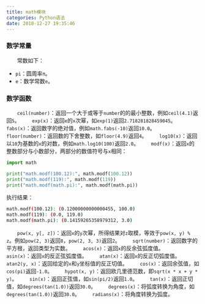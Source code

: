```yaml
---
title: math模块
categories: Python语法
date: 2018-12-27 19:35:46
---
```

### 数学常量

&emsp;&emsp;常数如下：<!--more-->

- `pi`：圆周率`π`。
- `e`：数学常数`e`。

### 数学函数

&emsp;&emsp;`ceil(number)`：返回一个大于或等于`number`的的最小整数，例如`ceil(4.1)`返回`5`。
&emsp;&emsp;`exp(x)`：返回`e`的`x`次幂，如`exp(1)`返回`2.718281828459045`。
&emsp;&emsp;`fabs(x)`：返回数字的绝对值，例如`math.fabs(-10)`返回`10.0`。
&emsp;&emsp;`floor(number)`：返回数的下舍整数，如`floor(4.9)`返回`4`。
&emsp;&emsp;`log10(x)`：返回以`10`为基数的`x`的对数，例如`math.log10(100)`返回`2.0`。
&emsp;&emsp;`modf(x)`：返回`x`的整数部分与小数部分，两部分的数值符号与`x`相同：

``` python
import math

print("math.modf(100.12):", math.modf(100.12))
print("math.modf(119):", math.modf(119))
print("math.modf(math.pi):", math.modf(math.pi))
```

执行结果：

``` bash
math.modf(100.12): (0.12000000000000455, 100.0)
math.modf(119): (0.0, 119.0)
math.modf(math.pi): (0.14159265358979312, 3.0)
```

&emsp;&emsp;`pow(x, y[, z])`：返回`x`的`y`次幂，所得结果对`z`取模，等效于`pow(x, y) % z`。例如`pow(2, 3)`返回`8`，`pow(2, 3, 3)`返回`2`。
&emsp;&emsp;`sqrt(number)`：返回数字的平方根，返回类型为实数。
&emsp;&emsp;`acos(x)`：返回`x`的反余弦弧度值。
&emsp;&emsp;`asin(x)`：返回`x`的反正弦弧度值。
&emsp;&emsp;`atan(x)`：返回`x`的反正切弧度值。
&emsp;&emsp;`atan2(y, x)`：返回给定的`x`和`y`坐标值的反正切值。
&emsp;&emsp;`cos(x)`：返回余弦值，如`cos(pi)`返回`-1.0`。
&emsp;&emsp;`hypot(x, y)`：返回欧几里德范数，即`sqrt(x * x + y * y)`。
&emsp;&emsp;`sin(x)`：返回正弦值，如`sin(pi/2)`返回`1.0`。
&emsp;&emsp;`tan(x)`：返回正切值，如`degrees(tan(1.0))`返回`30.0`。
&emsp;&emsp;`degrees(x)`：将弧度转换为角度，如`degrees(tan(1.0))`返回`30.0`。
&emsp;&emsp;`radians(x)`：将角度转换为弧度。